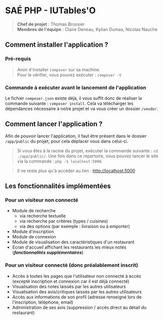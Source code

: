 # SAÉ PHP - IUTables'O

>**Chef de projet** : Thomas Brossier  
>**Membres de l'équipe** : Claire Deneau, Kylian Dumas, Nicolas Nauche

## Comment installer l'application ?
### Pré-requis
> Avoir d'installer `composer` sur sa machine.  
> Pour le vérifier, vous pouvez exécuter : `composer -V`

### Commande à exécuter avant le lancement de l'application
Le fichier `composer.json` existe déjà, il vous suffit donc de réaliser la commande suivante : `composer install`. Cela va télécharger les dépendances nécessaire à notre projet et va vous créer un dossier `/vendor`.

## Comment lancer l'application ?
Afin de pouvoir lancer l'application, il faut être présent dans le dossier `/app/public` du projet, pour cela déplacer vous dans celui-ci.
> Si vous êtes à la racine du projet, exécuter la commande suivante : `cd ./app/public/`.
Une fois dans ce repertoire, vous pouvez lancer le site via la commande : `php -S localhost:5000`.

> Il ne reste plus qu'à accéder au lien : [http://localhost:5000](http://localhost:5000)

## Les fonctionnalités implémentées
### Pour un visiteur non connecté
- Module de recherche
    - via recherche textuelle
    - via recherche par critères (types / cuisines)
    - via des options (par exemple : livraison ou à emporter)
- Module d'inscription
- Module de connexion
- Module de visualisation des caractéristiques d'un restaurant
- Ecran d'accueil affichant les restaurants les mieux notés (**_fonctionnalités supplémentaires_**)

### Pour un visiteur connecté (donc préalablement inscrit)
- Accès à toutes les pages que l'utilisateur non connecté à accès (excepté inscription et connexion car il est déjà connecté)
- Visualisation des notes laissés par les autres utilisateurs
- Visualisation  des avis/critiques laissés par les autres utilisateurs
- Accès aux informations de son profil (adresse renseigné lors de l'inscription, téléphone, email)
- Administration de ses avis (suppression / accès direct au détail du restaurant)
